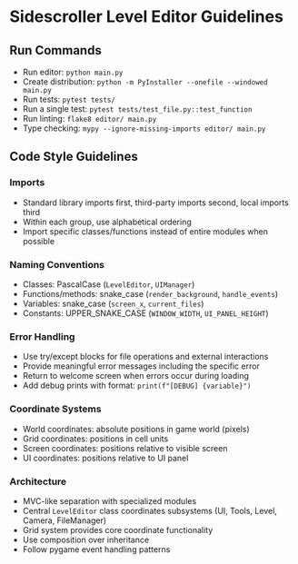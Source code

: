 # Sidescroller Level Editor Guidelines

## Run Commands
- Run editor: `python main.py`
- Create distribution: `python -m PyInstaller --onefile --windowed main.py`
- Run tests: `pytest tests/`
- Run a single test: `pytest tests/test_file.py::test_function`
- Run linting: `flake8 editor/ main.py`
- Type checking: `mypy --ignore-missing-imports editor/ main.py`

## Code Style Guidelines

### Imports
- Standard library imports first, third-party imports second, local imports third
- Within each group, use alphabetical ordering
- Import specific classes/functions instead of entire modules when possible

### Naming Conventions
- Classes: PascalCase (`LevelEditor`, `UIManager`)
- Functions/methods: snake_case (`render_background`, `handle_events`)
- Variables: snake_case (`screen_x`, `current_files`)
- Constants: UPPER_SNAKE_CASE (`WINDOW_WIDTH`, `UI_PANEL_HEIGHT`)

### Error Handling
- Use try/except blocks for file operations and external interactions
- Provide meaningful error messages including the specific error
- Return to welcome screen when errors occur during loading
- Add debug prints with format: `print(f"[DEBUG] {variable}")`

### Coordinate Systems
- World coordinates: absolute positions in game world (pixels)
- Grid coordinates: positions in cell units
- Screen coordinates: positions relative to visible screen
- UI coordinates: positions relative to UI panel

### Architecture
- MVC-like separation with specialized modules
- Central `LevelEditor` class coordinates subsystems (UI, Tools, Level, Camera, FileManager)
- Grid system provides core coordinate functionality
- Use composition over inheritance
- Follow pygame event handling patterns